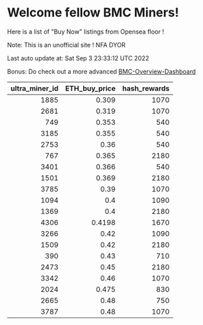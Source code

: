 # Welcome fellow BMC Miners!
Here is a list of "Buy Now" listings from Opensea floor !

Note: This is an unofficial site ! NFA DYOR

Last auto update at: Sat Sep  3 23:33:12 UTC 2022

Bonus: Do check out a more advanced [BMC-Overview-Dashboard](https://dune.com/defifunk/BMC-Overview-Dashboard)


|   ultra_miner_id |   ETH_buy_price |   hash_rewards |
|-----------------:|----------------:|---------------:|
|             1885 |          0.309  |           1070 |
|             2681 |          0.319  |           1070 |
|              749 |          0.353  |            540 |
|             3185 |          0.355  |            540 |
|             2753 |          0.36   |            540 |
|              767 |          0.365  |           2180 |
|             3401 |          0.366  |            540 |
|             1501 |          0.369  |           2180 |
|             3785 |          0.39   |           1070 |
|             1094 |          0.4    |           1090 |
|             1369 |          0.4    |           2180 |
|             4306 |          0.4198 |           1670 |
|             3266 |          0.42   |           1090 |
|             1509 |          0.42   |           2180 |
|              390 |          0.43   |            710 |
|             2473 |          0.45   |           2180 |
|             3342 |          0.46   |           1070 |
|             2024 |          0.475  |            830 |
|             2665 |          0.48   |            750 |
|             3787 |          0.48   |           1070 |